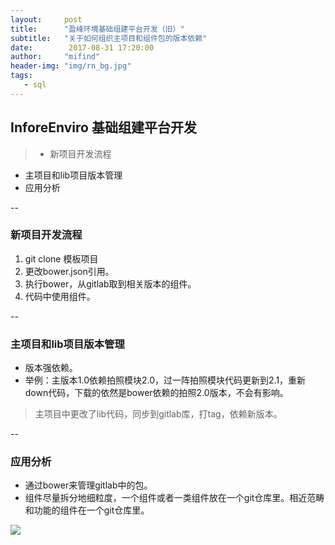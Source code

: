 ```yaml
---
layout:     post
title:      "盈峰环境基础组建平台开发（旧）"
subtitle:   "关于如何组织主项目和组件包的版本依赖"
date:        2017-08-31 17:20:00
author:     "mifind"
header-img: "img/rn_bg.jpg"
tags:
   - sql
---
```



## InforeEnviro 基础组建平台开发

> * 新项目开发流程
* 主项目和lib项目版本管理
* 应用分析

--

### 新项目开发流程
1. git clone 模板项目
2. 更改bower.json引用。
3. 执行bower，从gitlab取到相关版本的组件。
4. 代码中使用组件。


--
### 主项目和lib项目版本管理
* 版本强依赖。
* 举例：主版本1.0依赖拍照模块2.0，过一阵拍照模块代码更新到2.1，重新down代码，下载的依然是bower依赖的拍照2.0版本，不会有影响。

> 主项目中更改了lib代码，同步到gitlab库，打tag，依赖新版本。

--
### 应用分析
* 通过bower来管理gitlab中的包。
* 组件尽量拆分地细粒度，一个组件或者一类组件放在一个git仓库里。相近范畴和功能的组件在一个git仓库里。


![](/img/rn0831.jpeg)

